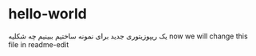 # hello-world
یک ریپوزیتوری جدید
برای نمونه ساختیم ببینیم چه شکلیه
now we will change this file in readme-edit
